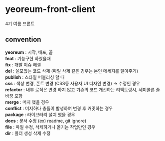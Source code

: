 # yeoreum-front-client
4기 여름 프론트

## convention
**yeoreum** : 시작, 배포, 끝 </br>
**feat** : 기능구현 하였을때 </br>
**fix** : 개발 이슈 해결 </br>
**del** : 쓸모없는 코드 삭제 (파일 삭제 같은 경우는 본인 메세지를 달아주기) </br>
**publish** : 스타일 퍼블리싱 할 때 </br>
**css** : 색상 변경, 폰트 변경 (CSS등 사용자 UI 디자인 변경) → 수정인 경우 </br>
**refactor** : 내부 로직은 변경 하지 않고 기존의 코드 개선하는 리팩토링시, 세미콜론 줄바꿈 포함 </br>
**merge** : 머지 했을 경우 </br>
**conflict** : 머지하다 충돌이 발생하여 변경 후 커밋하는 경우 </br>
**package** : 라이브러리 설치 했을 경우 </br>
**docs** : 문서 수정 (ex) readme, git ignore) </br>
**file** : 파일 수정, 삭제하거나 옮기는 작업만인 경우 </br>
**dir** : 폴더 생성 삭제 수정 </br>
